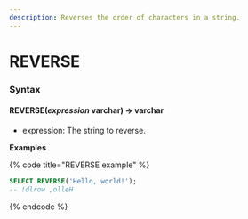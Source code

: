 ```yaml
---
description: Reverses the order of characters in a string.
---
```


# REVERSE

### Syntax <a href="#syntax" id="syntax"></a>

#### REVERSE(_expression_ varchar) → varchar <a href="#reverseexpression-varchar--varchar" id="reverseexpression-varchar--varchar"></a>

* expression: The string to reverse.

**Examples**

{% code title="REVERSE example" %}
```sql
SELECT REVERSE('Hello, world!');
-- !dlrow ,olleH
```
{% endcode %}
